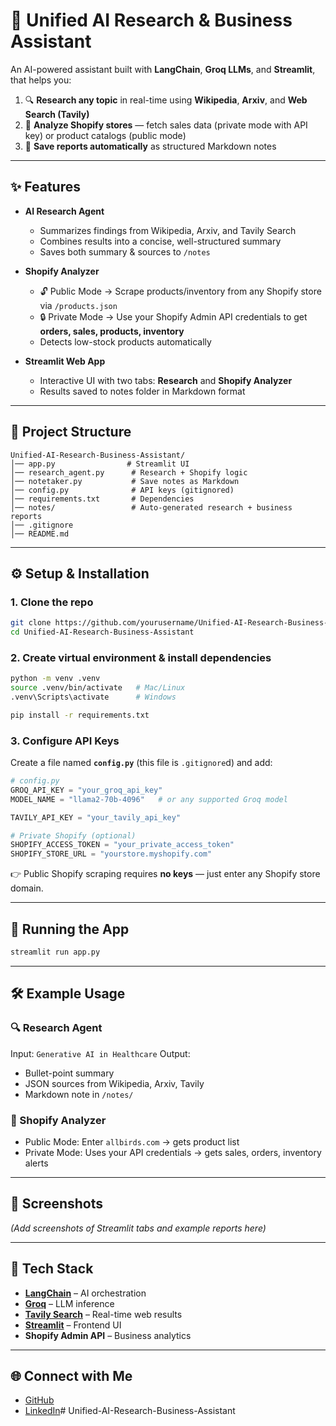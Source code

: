 # 🧠 Unified AI Research & Business Assistant

An AI-powered assistant built with **LangChain**, **Groq LLMs**, and **Streamlit**, that helps you:

1. 🔍 **Research any topic** in real-time using **Wikipedia**, **Arxiv**, and **Web Search (Tavily)**
2. 🛒 **Analyze Shopify stores** — fetch sales data (private mode with API key) or product catalogs (public mode)
3. 📝 **Save reports automatically** as structured Markdown notes

---

## ✨ Features

* **AI Research Agent**

  * Summarizes findings from Wikipedia, Arxiv, and Tavily Search
  * Combines results into a concise, well-structured summary
  * Saves both summary & sources to `/notes`

* **Shopify Analyzer**

  * 🔓 Public Mode → Scrape products/inventory from any Shopify store via `/products.json`
  * 🔒 Private Mode → Use your Shopify Admin API credentials to get **orders, sales, products, inventory**
  * Detects low-stock products automatically

* **Streamlit Web App**

  * Interactive UI with two tabs: **Research** and **Shopify Analyzer**
  * Results saved to notes folder in Markdown format

---

## 📂 Project Structure

```
Unified-AI-Research-Business-Assistant/
│── app.py                # Streamlit UI
│── research_agent.py      # Research + Shopify logic
│── notetaker.py           # Save notes as Markdown
│── config.py              # API keys (gitignored)
│── requirements.txt       # Dependencies
│── notes/                 # Auto-generated research + business reports
│── .gitignore
│── README.md
```

---

## ⚙️ Setup & Installation

### 1. Clone the repo

```bash
git clone https://github.com/yourusername/Unified-AI-Research-Business-Assistant.git
cd Unified-AI-Research-Business-Assistant
```

### 2. Create virtual environment & install dependencies

```bash
python -m venv .venv
source .venv/bin/activate   # Mac/Linux
.venv\Scripts\activate      # Windows

pip install -r requirements.txt
```

### 3. Configure API Keys

Create a file named **`config.py`** (this file is `.gitignore`d) and add:

```python
# config.py
GROQ_API_KEY = "your_groq_api_key"
MODEL_NAME = "llama2-70b-4096"   # or any supported Groq model

TAVILY_API_KEY = "your_tavily_api_key"

# Private Shopify (optional)
SHOPIFY_ACCESS_TOKEN = "your_private_access_token"
SHOPIFY_STORE_URL = "yourstore.myshopify.com"
```

👉 Public Shopify scraping requires **no keys** — just enter any Shopify store domain.

---

## 🚀 Running the App

```bash
streamlit run app.py
```
---

## 🛠 Example Usage

### 🔍 Research Agent

Input: `Generative AI in Healthcare`
Output:

* Bullet-point summary
* JSON sources from Wikipedia, Arxiv, Tavily
* Markdown note in `/notes/`

### 🛒 Shopify Analyzer

* Public Mode: Enter `allbirds.com` → gets product list
* Private Mode: Uses your API credentials → gets sales, orders, inventory alerts

---

## 📸 Screenshots

*(Add screenshots of Streamlit tabs and example reports here)*

---

## 🧰 Tech Stack

* **[LangChain](https://www.langchain.com/)** – AI orchestration
* **[Groq](https://groq.com/)** – LLM inference
* **[Tavily Search](https://tavily.com/)** – Real-time web results
* **[Streamlit](https://streamlit.io/)** – Frontend UI
* **Shopify Admin API** – Business analytics

---

## 🌐 Connect with Me

* [GitHub](https://github.com/frogface539)
* [LinkedIn](https://www.linkedin.com/in/lakshay-jain-a48979289/)#   U n i f i e d - A I - R e s e a r c h - B u s i n e s s - A s s i s t a n t 
 
 